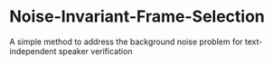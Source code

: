 # Noise-Invariant-Frame-Selection
A simple method to address the background noise problem for text-independent speaker verification
